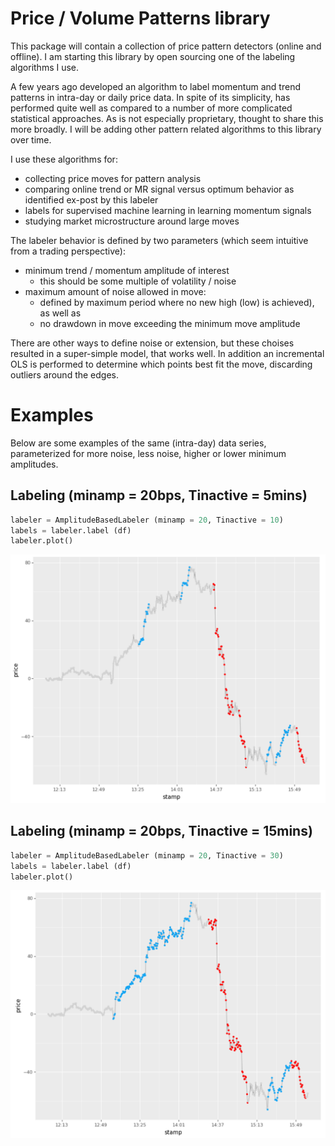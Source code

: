 # Price / Volume Patterns library
This package will contain a collection of price pattern detectors (online and offline).  I am starting this library by open sourcing one of the labeling algorithms I use.

A few years ago developed an algorithm to label momentum and trend patterns in intra-day or daily price data.  In spite of its simplicity, has performed quite well as compared to a number of more complicated statistical approaches.  As is not especially proprietary, thought to share this more broadly.  I will be adding other pattern related algorithms to this library over time.

I use these algorithms for:

- collecting price moves for pattern analysis
- comparing online trend or MR signal versus optimum behavior as identified ex-post by this labeler
- labels for supervised machine learning in learning momentum signals
- studying market microstructure around large moves

The labeler behavior is defined by two parameters (which seem intuitive from a trading perspective):

- minimum trend / momentum amplitude of interest
   * this should be some multiple of volatility / noise
- maximum amount of noise allowed in move:
   * defined by maximum period where no new high (low) is achieved), as well as
   * no drawdown in move exceeding the minimum move amplitude

There are other ways to define noise or extension, but these choises resulted in a super-simple model, that works well.   In addition an incremental OLS is performed to determine which points best fit the move, discarding outliers around the edges.


# Examples
Below are some examples of the same (intra-day) data series, parameterized for more noise, less noise, higher or lower minimum amplitudes.

## Labeling (minamp = 20bps, Tinactive = 5mins)
```Python
labeler = AmplitudeBasedLabeler (minamp = 20, Tinactive = 10)
labels = labeler.label (df)
labeler.plot()
```
![Graph of labels](/docs/labeling.20.5.png)

## Labeling (minamp = 20bps, Tinactive = 15mins)
```Python
labeler = AmplitudeBasedLabeler (minamp = 20, Tinactive = 30)
labels = labeler.label (df)
labeler.plot()
```

![Graph of labels](/docs/labeling.20.15.png)

